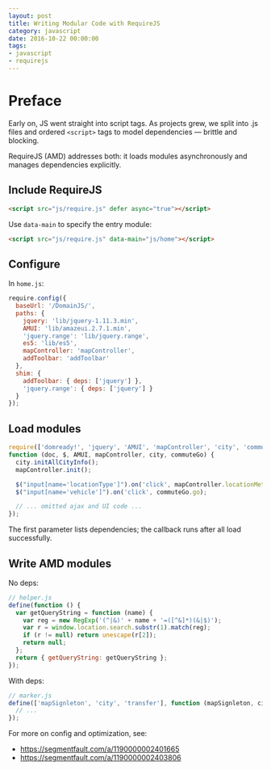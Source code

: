 ```yaml
---
layout: post
title: Writing Modular Code with RequireJS
category: javascript
date: 2016-10-22 00:00:00
tags:
- javascript
- requirejs
---
```


# Preface

Early on, JS went straight into script tags. As projects grew, we split into .js files and ordered `<script>` tags to model dependencies — brittle and blocking.

RequireJS (AMD) addresses both: it loads modules asynchronously and manages dependencies explicitly.

## Include RequireJS

```html
<script src="js/require.js" defer async="true"></script>
```

Use `data-main` to specify the entry module:

```html
<script src="js/require.js" data-main="js/home"></script>
```

## Configure

In `home.js`:

```js
require.config({
  baseUrl: '/DomainJS/',
  paths: {
    jquery: 'lib/jquery-1.11.3.min',
    AMUI: 'lib/amazeui.2.7.1.min',
    'jquery.range': 'lib/jquery.range',
    es5: 'lib/es5',
    mapController: 'mapController',
    addToolbar: 'addToolbar'
  },
  shim: {
    addToolbar: { deps: ['jquery'] },
    'jquery.range': { deps: ['jquery'] }
  }
});
```

## Load modules

```js
require(['domready!', 'jquery', 'AMUI', 'mapController', 'city', 'commuteGo'],
function (doc, $, AMUI, mapController, city, commuteGo) {
  city.initAllCityInfo();
  mapController.init();

  $("input[name='locationType']").on('click', mapController.locationMethodOnChange);
  $("input[name='vehicle']").on('click', commuteGo.go);

  // ... omitted ajax and UI code ...
});
```

The first parameter lists dependencies; the callback runs after all load successfully.

## Write AMD modules

No deps:

```js
// helper.js
define(function () {
  var getQueryString = function (name) {
    var reg = new RegExp('(^|&)' + name + '=([^&]*)(&|$)');
    var r = window.location.search.substr(1).match(reg);
    if (r != null) return unescape(r[2]);
    return null;
  };
  return { getQueryString: getQueryString };
});
```

With deps:

```js
// marker.js
define(['mapSignleton', 'city', 'transfer'], function (mapSignleton, city, transfer) {
  // ...
});
```

For more on config and optimization, see:

- https://segmentfault.com/a/1190000002401665
- https://segmentfault.com/a/1190000002403806


